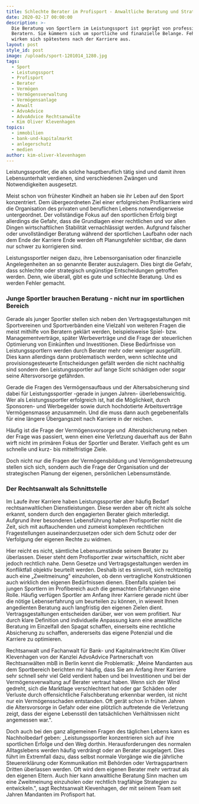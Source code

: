 ```yaml
---
title: Schlechte Berater im Profisport - Anwaltliche Beratung und Strategien
date: 2020-02-17 00:00:00
description: >-
  Die Beratung von Sportlern im Leistungssport ist geprägt von professionellen
  Beratern. Sie kümmern sich um sportliche und finanzielle Belange. Fehler
  wirken sich spätestens nach der Karriere aus.
layout: post
style_id: post
image: /uploads/sport-1201014_1280.jpg
tags:
  - Sport
  - Leistungssport
  - Profisport
  - Berater
  - Vermögen
  - Vermögensverwaltung
  - Vermögensanlage
  - Anwalt
  - AdvoAdvice
  - AdvoAdvice Rechtsanwälte
  - Kim Oliver Klevenhagen
topics:
  - immobilien
  - bank-und-kapitalmarkt
  - anlegerschutz
  - medien
author: kim-oliver-klevenhagen
---
```


Leistungssportler, die als solche hauptberuflich t&auml;tig sind und damit ihren Lebensunterhalt verdienen, sind verschiedenen Zw&auml;ngen und Notwendigkeiten ausgesetzt.

Meist schon von fr&uuml;hester Kindheit an haben sie ihr Leben auf den Sport konzentriert. Dem &uuml;bergeordneten Ziel einer erfolgreichen Profikarriere wird die Organisation des privaten und beruflichen Lebens notwendigerweise untergeordnet. Der vollst&auml;ndige Fokus auf den sportlichen Erfolg birgt allerdings die Gefahr, dass die Grundlagen einer rechtlichen und vor allen Dingen wirtschaftlichen Stabilit&auml;t vernachl&auml;ssigt werden. Aufgrund falscher oder unvollst&auml;ndiger Beratung w&auml;hrend der sportlichen Laufbahn oder nach dem Ende der Karriere Ende werden oft Planungsfehler sichtbar, die dann nur schwer zu korrigieren sind.

Leistungssportler neigen dazu, ihre Lebensorganisation oder finanzielle Angelegenheiten an so genannte Berater auszulagern. Dies birgt die Gefahr, dass schlechte oder strategisch ung&uuml;nstige Entscheidungen getroffen werden. Denn, wie &uuml;berall, gibt es gute und schlechte Beratung. Und es werden Fehler gemacht.

### Junge Sportler brauchen Beratung - nicht nur im sportlichen Bereich&nbsp;

Gerade als junger Sportler stellen sich neben den Vertragsgestaltungen mit Sportvereinen und Sportverb&auml;nden eine Vielzahl von weiteren Fragen die meist mithilfe von Beratern gekl&auml;rt werden, beispielsweise Spiel- bzw. Managementvertr&auml;ge, sp&auml;ter Werbevertr&auml;ge und die Frage der steuerlichen Optimierung von Eink&uuml;nften und Investitionen. Diese Bed&uuml;rfnisse von Leistungssportlern werden durch Berater mehr oder weniger ausgef&uuml;llt. Dies kann allerdings dann problematisch werden, wenn schlechte und provisionsgesteuerte Entscheidungen gef&auml;llt werden die nicht nachhaltig sind sondern den Leistungssportler auf lange Sicht sch&auml;digen oder sogar seine Altersvorsorge gef&auml;hrden.

Gerade die Fragen des Vermögensaufbaus und der Altersabsicherung sind dabei f&uuml;r Leistungssportler -gerade in jungen Jahren- &uuml;berlebenswichtig. Wer als Leistungssportler erfolgreich ist, hat die Möglichkeit, durch Sponsoren- und Werbegelder sowie durch hochdotierte Arbeitsvertr&auml;ge Vermögensmasse anzusammeln. Und die muss dann auch gegebenenfalls f&uuml;r eine l&auml;ngere &Uuml;bergangszeit nach Karriere in der reichen.

H&auml;ufig ist die Frage der Vermögensvorsorge und&nbsp; Alterabsicherung neben der Frage was passiert, wenn einen eine Verletzung dauerhaft aus der Bahn wirft nicht im prim&auml;ren Fokus der Sportler und Berater. Vielfach geht es um schnelle und kurz- bis mittelfristige Ziele.

Doch nicht nur die Fragen der Vermögensbildung und Vermögensbetreuung stellen sich sich, sondern auch die Frage der Organisation und der strategischen Planung der eigenen, persönlichen Lebensumst&auml;nde.

### Der Rechtsanwalt als Schnittstelle

Im Laufe ihrer Karriere haben Leistungssportler aber h&auml;ufig Bedarf rechtsanwaltlichen Dienstleistungen. Diese werden aber oft nicht als solche erkannt, sondern durch den engagierten Berater gleich miterledigt. Aufgrund ihrer besonderen Lebensf&uuml;hrung haben Profisportler nicht die Zeit, sich mit auftauchenden und zumeist komplexen rechtlichen Fragestellungen auseinanderzusetzen oder sich dem Schutz oder der Verfolgung der eigenen Rechte zu widmen.

Hier reicht es nicht, s&auml;mtliche Lebensumst&auml;nde seinem Berater zu &uuml;berlassen. Dieser steht dem Profisportler zwar wirtschaftlich, nicht aber jedoch rechtlich nahe. Denn Gesetze und Vertragsgestaltungen werden im Konfliktfall objektiv beurteilt werden. Deshalb ist es sinnvoll, sich rechtzeitig auch eine „Zweitmeinung" einzuholen, ob denn vertragliche Konstruktionen auch wirklich den eigenen Bed&uuml;rfnissen dienen. Ebenfalls spielen bei jungen Sportlern im Profibereich auch die gemachten Erfahrungen eine Rolle. H&auml;ufig verf&uuml;gen Sportler am Anfang ihrer Karriere gerade nicht &uuml;ber die nötige Lebenserfahrung um beurteilen zu können, in wieweit Ihnen angedienten Beratung auch langfristig den eigenen Zielen dient. Vertragsgestaltungen entscheiden dar&uuml;ber, wer von wem profitiert. Nur durch klare Definition und individuelle Anpassung kann eine anwaltliche Beratung im Einzelfall den Spagat schaffen, einerseits eine rechtliche Absicherung zu schaffen, andererseits das eigene Potenzial und die Karriere zu optimieren.

Rechtsanwalt und Fachanwalt f&uuml;r Bank- und Kapitalmarktrecht Kim Oliver Klevenhagen von der Kanzlei AdvoAdvice Partnerschaft von Rechtsanw&auml;lten mbB in Berlin kennt die Problematik: „Meine Mandanten aus dem Sportbereich berichten mir h&auml;ufig, dass Sie am Anfang ihrer Karriere sehr schnell sehr viel Geld verdient haben und bei Investitionen und bei der Vermögensverwaltung auf Berater vertraut haben. Wenn sich der Wind gedreht, sich die Marktlage verschlechtert hat oder gar Sch&auml;den oder Verluste durch offensichtliche Falschberatung erkennbar werden, ist nicht nur ein Vermögensschaden entstanden. Oft ger&auml;t schon in fr&uuml;hen Jahren die Altersvorsorge in Gefahr oder eine plötzlich auftretende die Verletzung zeigt, dass der eigene Lebensstil den tats&auml;chlichen Verh&auml;ltnissen nicht angemessen war.".

Doch auch bei den ganz allgemeinen Fragen des t&auml;glichen Lebens kann es Nachholbedarf geben: „Leistungssportler konzentrieren sich auf ihre sportlichen Erfolge und den Weg dorthin. Herausforderungen des normalen Alltagslebens werden h&auml;ufig verdr&auml;ngt oder an Berater ausgelagert. Dies f&uuml;hrt im Extremfall dazu, dass selbst normale Vorg&auml;nge wie die j&auml;hrliche Steuererkl&auml;rung oder Kommunikation mit Behörden oder Vertragspartnern Dritten &uuml;berlassen werden. Oft wird dem eigenen Berater mehr vertraut als den eigenen Eltern. Auch hier kann anwaltliche Beratung Sinn machen um eine Zweitmeinung einzuholen oder rechtlich tragf&auml;hige Strategien zu entwickeln.", sagt Rechtsanwalt Klevenhagen, der mit seinem Team seit Jahren Mandanten im Profisport hat.